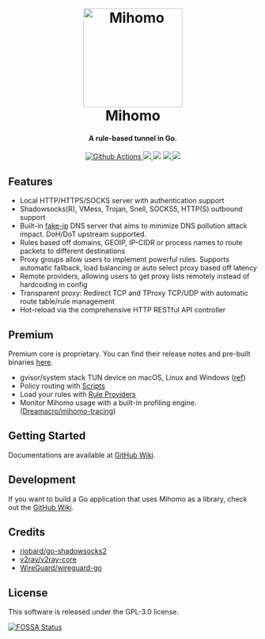 <h1 align="center">
  <img src="https://github.com/metacubex/mihomo/raw/master/docs/logo.png" alt="Mihomo" width="200">
  <br>Mihomo<br>
</h1>

<h4 align="center">A rule-based tunnel in Go.</h4>

<p align="center">
  <a href="https://github.com/metacubex/mihomo/actions">
    <img src="https://img.shields.io/github/actions/workflow/status/Dreamacro/mihomo/release.yml?branch=master&style=flat-square" alt="Github Actions">
  </a>
  <a href="https://goreportcard.com/report/github.com/metacubex/mihomo">
    <img src="https://goreportcard.com/badge/github.com/metacubex/mihomo?style=flat-square">
  </a>
  <img src="https://img.shields.io/github/go-mod/go-version/Dreamacro/mihomo?style=flat-square">
  <a href="https://github.com/metacubex/mihomo/releases">
    <img src="https://img.shields.io/github/release/Dreamacro/mihomo/all.svg?style=flat-square">
  </a>
  <a href="https://github.com/metacubex/mihomo/releases/tag/premium">
    <img src="https://img.shields.io/badge/release-Premium-00b4f0?style=flat-square">
  </a>
</p>

## Features

- Local HTTP/HTTPS/SOCKS server with authentication support
- Shadowsocks(R), VMess, Trojan, Snell, SOCKS5, HTTP(S) outbound support
- Built-in [fake-ip](https://www.rfc-editor.org/rfc/rfc3089) DNS server that aims to minimize DNS pollution attack impact. DoH/DoT upstream supported.
- Rules based off domains, GEOIP, IP-CIDR or process names to route packets to different destinations
- Proxy groups allow users to implement powerful rules. Supports automatic fallback, load balancing or auto select proxy based off latency
- Remote providers, allowing users to get proxy lists remotely instead of hardcoding in config
- Transparent proxy: Redirect TCP and TProxy TCP/UDP with automatic route table/rule management
- Hot-reload via the comprehensive HTTP RESTful API controller

## Premium

Premium core is proprietary. You can find their release notes and pre-built binaries [here](https://github.com/metacubex/mihomo/releases/tag/premium).

- gvisor/system stack TUN device on macOS, Linux and Windows ([ref](https://github.com/metacubex/mihomo/wiki/Mihomo-Premium-Features#tun-device))
- Policy routing with [Scripts](https://github.com/metacubex/mihomo/wiki/Mihomo-Premium-Features#script)
- Load your rules with [Rule Providers](https://github.com/metacubex/mihomo/wiki/Mihomo-Premium-Features#rule-providers)
- Monitor Mihomo usage with a built-in profiling engine. ([Dreamacro/mihomo-tracing](https://github.com/metacubex/mihomo-tracing))

## Getting Started
Documentations are available at [GitHub Wiki](https://github.com/metacubex/mihomo/wiki).

## Development
If you want to build a Go application that uses Mihomo as a library, check out the [GitHub Wiki](https://github.com/metacubex/mihomo/wiki/Using-Mihomo-in-your-Golang-program).

## Credits

* [riobard/go-shadowsocks2](https://github.com/riobard/go-shadowsocks2)
* [v2ray/v2ray-core](https://github.com/v2ray/v2ray-core)
* [WireGuard/wireguard-go](https://github.com/WireGuard/wireguard-go)

## License

This software is released under the GPL-3.0 license.

[![FOSSA Status](https://app.fossa.io/api/projects/git%2Bgithub.com%2FDreamacro%2Fmihomo.svg?type=large)](https://app.fossa.io/projects/git%2Bgithub.com%2FDreamacro%2Fmihomo?ref=badge_large)
